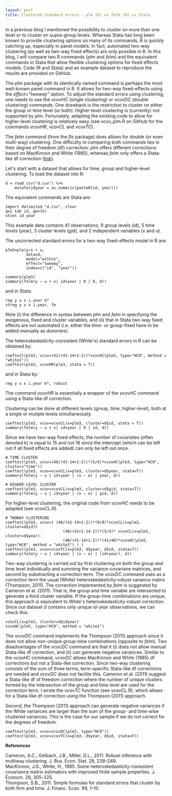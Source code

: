 ```yaml
---
layout: post
title: Clustered standard errors - plm (R) vs felm (R) vs Stata
---
```


In a previous blog I mentioned the possibility to cluster on more than one level or to cluster on supra-group levels. Whereas Stata has long been known to provide clustering options on many of its commands, R is quickly catching up, especially in panel models. In fact, automated two-way clustering (as well as two-way fixed effects) are only possible in R. In this blog, I will compare two R commands (*plm* and *felm*) and the equivalent commands in Stata that allow flexible clustering options for fixed effects models. Code (R and Stata) and an example dataset to reproduce the results are provided on GitHub.

The *plm* package with its identically named command is perhaps the most well-known panel command in R. It allows for two-way fixed-effects using the *effect="twoway"* option. To adjust the standard errors using clustering, one needs to use the *vcovHC* (single clustering) or *vcovDC* (double clustering) commands. One drawback is the restriction to cluster on either the group or time level (or both). Higher-level clustering is (currently) not supported by *plm*. Fortunately, adapting the existing code to allow for higher-level clustering is relatively easy (see vcov_plm.R on GitHub for the commands *vcovHR*, *vcovCL* and *vcovTC*).  

The *felm* command (from the *fle* package) does allows for double (or even multi-way) clustering. One difficulty in comparing both commands lies in their degree of freedom (df) correction: *plm* offers different corrections based on MacKinnon and White (1985), whereas *felm* only offers a Stata-like df correction ([link](https://www.stata.com/support/faqs/statistics/robust-standard-errors/)). 

Let's start with a dataset that allows for time, group and higher-level clustering. To load the dataset into R:

    d = read_csv("d.csv") %>%
        mutate(idyear = as.numeric(paste0(id, year)))
    
The equivalent commands are Stata are:

    import delimited "d.csv", clear 
    qui tab id, gen(k)
    xtset id year

This example data contains 41 observations, 9 group levels (id), 5 time levels (year), 3 cluster levels (gid), and 2 independent variables (x and u). 

The uncorrected standard errors for a two-way fixed-effects model in R are:

    plm3=plm(y~x + u,
             data=d,
             model="within", 
             effect="twoway", 
             index=c("id", "year"))

    summary(plm3)
    summary(felm(y ~ u + x| id+year | 0 | 0, d))
    
and in Stata:

    reg y u x i.year k*
    xtreg y u x i.year, fe
    
Note (i) the difference in syntax between *plm* and *felm* in specifying the exogenous, fixed and cluster variables, and (ii) that in Stata two-way fixed effects are not automated (i.e. either the time- or group-fixed have to be added manually as dummies).

The heteroskedasticity-consistent (White's) standard errors in R can be obtained by:

    coeftest(plm3, vcov=(41/(41-14+1-2))*vcovHC(plm3, type="HC0", method = "white1"))
    coeftest(plm3, vcovHR(plm3, stata = T))

and in Stata by:

    reg y u x i.year k*, robust

The command *vcovHR* is essentially a wrapper of the *vcovHC* command using a Stata-like df correction.

Clustering can be done at different levels (group, time, higher-level), both at a single or mutiple levels simultaneously.

    coeftest(plm3, vcov=vcovCL(x=plm3, cluster=d$id, stata = T))
    summary(felm(y ~ u + x| id+year | 0 | id, d))

Since we have two-way fixed effects, the number of covariates (often denoted k) is equal to 15 and not 16 since the intercept (which can be left out if all fixed effects are added) can only be left out once. 

    # TIME CLUSTER
    coeftest(plm3, vcov=(40/(41-14+1-2))*(5/4)*vcovHC(plm3, type="HC0", cluster="time"))
    coeftest(plm3, vcov=vcovCL(x=plm3, cluster=d$year, stata=T))
    summary(felm(y ~ u | id+year | (x ~ e) | year, d))

    # HIGHER-LEVEL CLUSTER
    coeftest(plm3, vcov=vcovCL(x=plm3, cluster=d$gid, stata=T))
    summary(felm(y ~ u | id+year | (x ~ e) | gid, d))
    
 For higher-level clustering, the original code from *vcovHC* needs to be adapted (see vcovCL.R). 

    # TWOWAY CLUSTERING
    coeftest(plm3, vcov=( (40/(41-14+1-2))*(9/8)*vcovCL(x=plm3, cluster=d$id)+
                             (40/(41+1-14-2))*(5/4)* vcovCL(x=plm3, cluster=d$year)-
                             (40/(41-14+1-2))*(41/40)*vcovHC(plm3, type="HC0", method = "white1") ) )
    coeftest(plm3, vcov=vcovTC(x=plm3, d$year, d$id, stata=T))
    summary(felm(y ~ u | id+year | (x ~ e) | (id+year), d))
    
Two-way clustering is carried out by first clustering on both the group and time level individually and summing the variance-covariane matrices, and second by substracting a correction term. The *vcovDC* command uses as a correction term the usual (White) heteroskedasticity-robust variance matrix (Thompson, 2011). The correction implemented by *felm* is suggested by Cameron et al. (2011). That is, the group and time variable are intersected to generate a third cluster variable. If the group-time combinations are unique, this approach is equivalent to White's heteroskedasticity-robust correction. Since our dataset *d* contains only unique id-year observations, we can check this:

    vcovCL(x=plm3, cluster=d$idyear)
    vcovHC(plm3, type="HC0", method = "white1")

The *vcovDC* command implements the Thompson (2011) approach since it does not allow non-unique group-time combinations (opposite to *felm*). Two disadvantages of the *vcocDC* command are that it (i) does not allow manual Stata-like df correction, and (ii) can generate negative variances. Similar to the *vcovHC* command, *vcovDC* allows MacKinnon and White (1985) df corrections but not a Stata-like correction. Since two-way clustering consists of the sum of three terms, term-specific Stata-like df corrections are needed and *vcovDC* does not facilite this. Cameron et al. (2011) suggest a Stata-like df of freedom correction where the number of unique clusters formed by the intersection of the group and time level are used for the correction term. I wrote the *vcovTC* function (see vcovCL.R), which allows for a Stata-like df correction using the Thompson (2011) approach.

Second, the Thompson (2011) approach can generate negative variances if the White variances are larger than the sum of the group- and time-wise clustered variances. This is the case for our sample if we do not correct for the degrees of freedom:

    coeftest(plm3, vcov=vcovDC(plm3, type="HC0"))
    coeftest(plm3, vcov=vcovTC(x=plm3, d$year, d$id, stata=F))
 
**References**

Cameron, A.C., Gelbach, J.B., Miller, D.L., 2011. Robust inference with multiway clustering. J. Bus. Econ. Stat. 29, 238–249.  
MacKinnon, J.G., White, H., 1985. Some heteroskedasticity-consistent covariance matrix estimators with improved finite sample properties. J. Econom. 29, 305–325.  
Thompson, S.B., 2011. Simple formulas for standard errors that cluster by both firm and time. J. Financ. Econ. 99, 1–10.  
